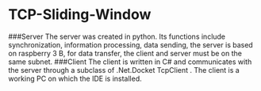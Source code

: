 # TCP-Sliding-Window
###Server
The server was created in python. Its functions include synchronization, information processing, data sending, the server is based on raspberry 3 B, for data transfer, the client and server must be on the same subnet.
###Client
The client is written in C# and communicates with the server through a subclass of .Net.Docket TcpClient . The client is a working PC on which the IDE is installed.
